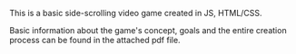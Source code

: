 
This is a basic side-scrolling video game created in JS, HTML/CSS.

Basic information about the game's concept, goals and the entire creation process can be found in the attached pdf file.